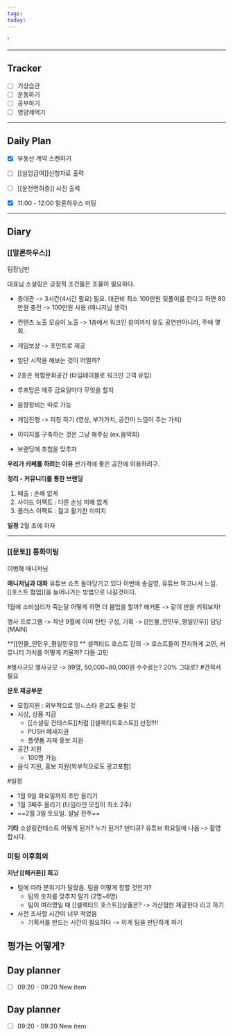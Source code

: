 ```yaml
---
tags: 
today:
---
```


'


---
## Tracker

- [ ] 기상습관
- [ ] 운동하기
- [ ] 공부하기
- [ ] 영양제먹기

---
## Daily Plan

- [x] 부동산 계약 스캔하기
- [ ] [[실업급여]]신청자료 출력
- [ ] [[운전면허증]] 사진 출력

- [x] 11:00 - 12:00 말론하우스 미팅

---
## Diary

### [[말론하우스]]
팀장님만 

대표님 소셜링은 긍정적
조건들은 조율이 필요하다. 

-  층대관 -> 3시간(4시간 필요) 필요. 대관비 최소 100만원 
	뒷풀이를 한다고 하면 80만원 충전 -> 100만원 사용 (매니저님 생각)
-  컨텐츠 노출 모습이 노출 -> 1층에서 워크인 참여까지 유도 
	공연만아니라, 주에 몇 회.
- 게임보상 -> 포인트로 제공 

- 일단 시작을 해보는 것이 어떨까?
- 2층은 복합문화공간 (타임테이블로 워크인 고객 유입)
- 루프탑은 매주 금요일마다 무엇을 할지

- 음향장비는 따로 가능

- 게임진행 -> 피칭 하기 (영상, 부가가치, 공간이 느낌이 주는 가치)
- 이미지를 구축하는 것은 그냥 해주심 (ex.음악회)
- 브랜딩에 초첨을 맞추자

**우리가 카페를 하려는 이유**
싼가격에 좋은 공간에 이용하려구. 

**정리 - 커뮤니티를 통한 브랜딩**
1. 매출 : 손해 없게
2. 사이드 이팩트 : 다른 손님 피해 없게
3. 플러스 이팩트 : 젊고 활기찬 이미지

**일정**
2월 초에 하자


---
### [[문토]] 통화미팅
이병혁 매니저님

**매니저님과 대화**
유튜브 쇼츠 돌아당기고 있다 
이번에 송길영, 유튜브 하고나서 느낌.
[[호스트 협업]]을 늘어나가는 방법으로 나갈것이다. 

1월에 소비심리가 죽는달 
어떻게 하면 더 붐업을 할까?
해커톤 -> 같이 판을 키워보자!

행사 프로그램 -> 작년 9월에 이미 탄탄 
구성, 기획 -> [[인물_안민우_평일민우]] 담당 (MAIN)

**[[인물_안민우_평일민우]]
**
셀렉티드 호스트 강의 -> 호스트들이 진지하게 고민, 커뮤니티 가치를 어떻게 키울까? 다들 고민


#행사규모
행사규모 -> 99명, 50,000~80,000원
수수료는? 20% 그대로? #견적서필요

**문토 제공부분**
- 모집지원 : 외부적으로 잉ㄴ스타 광고도 돌릴 것
- 시상, 상품 지급
	- [[소셜링 컨테스트]]처럼 [[셀렉티드호스트]] 선정!!!!
	- PUSH 메세지권
	- 플랫폼 자체 홍보 지원
- 공간 지원
	- 100명 가능
- 음식 지원, 홍보 지원(외부적으로도 광고포함)

#일정
- 1월 9일 화요일까지 초안 올리기
- 1월 3째주 올리기 (타임라인 모집이 최소 2주)
- ==2월 3일 토요일. 설날 전주== 


**기타**
소셜링컨테스트 어떻게 된거? 누가 된거? 덴티큐? 
유튜브 화요일에 나옴 -> 촬영합시다.

### 미팅 이후회의

**지난 [[해커톤]] 회고**
- 팀에 따라 분위기가 달랐음. 팀을 어떻게 정할 것인가?
	- 팀의 숫자를 맞추지 말기 (2명~6명)
	- 팀이 여러명일 때 [[셀렉티드 호스트]]상품은? -> 가산점만 제공한다 라고 하기
- 사전 조사할 시간이 너무 적었음
	- 기획서를 만드는 시간이 필요하다 -> 이게 팀을 판단하게 하기 


**평가는 어떻게?**
- 




## Day planner

- [ ] 09:20 - 09:20 New item

## Day planner

- [ ] 09:20 - 09:20 New item